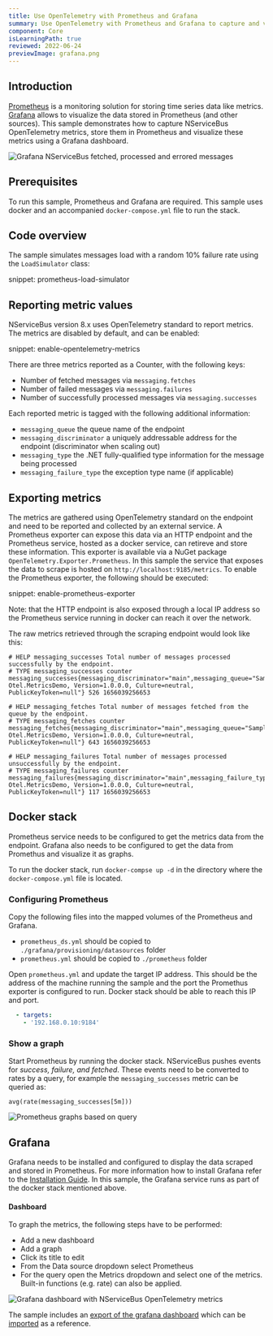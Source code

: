 ```yaml
---
title: Use OpenTelemetry with Prometheus and Grafana
summary: Use OpenTelemetry with Prometheus and Grafana to capture and visualize NServiceBus metrics.
component: Core
isLearningPath: true
reviewed: 2022-06-24
previewImage: grafana.png
---
```



## Introduction

[Prometheus](https://prometheus.io) is a monitoring solution for storing time series data like metrics. [Grafana](https://grafana.com) allows to visualize the data stored in Prometheus (and other sources). This sample demonstrates how to capture NServiceBus OpenTelemetry metrics, store them in Prometheus and visualize these metrics using a Grafana dashboard.


![Grafana NServiceBus fetched, processed and errored messages](grafana.png)

## Prerequisites

To run this sample, Prometheus and Grafana are required. This sample uses docker and an accompanied `docker-compose.yml` file to run the stack.

## Code overview

The sample simulates messages load with a random 10% failure rate using the `LoadSimulator` class:

snippet: prometheus-load-simulator

## Reporting metric values
NServiceBus version 8.x uses OpenTelemetry standard to report metrics. The metrics are disabled by default, and can be enabled:

snippet: enable-opentelemetry-metrics

There are three metrics reported as a Counter, with the following keys:

 * Number of fetched messages via `messaging.fetches`
 * Number of failed messages via `messaging.failures`
 * Number of successfully processed messages via `messaging.successes`

Each reported metric is tagged with the following additional information:

 * `messaging_queue` the queue name of the endpoint
 * `messaging_discriminator` a uniquely addressable address for the endpoint (discriminator when scaling out)
 * `messaging_type` the .NET fully-qualified type information for the message being processed
 * `messaging_failure_type` the exception type name (if applicable)

## Exporting metrics

The metrics are gathered using OpenTelemetry standard on the endpoint and need to be reported and collected by an external service. A Prometheus exporter can expose this data via an HTTP endpoint and the Prometheus service, hosted as a docker service, can retireve and store these information. This exporter is available via a NuGet package `OpenTelemetry.Exporter.Prometheus`. In this sample the service that exposes the data to scrape is hosted on `http://localhost:9185/metrics`. To enable the Prometheus exporter, the following should be executed:

snippet: enable-prometheus-exporter

Note: that the HTTP endpoint is also exposed through a local IP address so the Prometheus service running in docker can reach it over the network.

The raw metrics retrieved through the scraping endpoint would look like this:

```text
# HELP messaging_successes Total number of messages processed successfully by the endpoint.
# TYPE messaging_successes counter
messaging_successes{messaging_discriminator="main",messaging_queue="Samples.OpenTelemetry.Metrics",messaging_type="SomeCommand, Otel.MetricsDemo, Version=1.0.0.0, Culture=neutral, PublicKeyToken=null"} 526 1656039256653

# HELP messaging_fetches Total number of messages fetched from the queue by the endpoint.
# TYPE messaging_fetches counter
messaging_fetches{messaging_discriminator="main",messaging_queue="Samples.OpenTelemetry.Metrics",messaging_type="SomeCommand, Otel.MetricsDemo, Version=1.0.0.0, Culture=neutral, PublicKeyToken=null"} 643 1656039256653

# HELP messaging_failures Total number of messages processed unsuccessfully by the endpoint.
# TYPE messaging_failures counter
messaging_failures{messaging_discriminator="main",messaging_failure_type="System.Exception",messaging_queue="Samples.OpenTelemetry.Metrics",messaging_type="SomeCommand, Otel.MetricsDemo, Version=1.0.0.0, Culture=neutral, PublicKeyToken=null"} 117 1656039256653
```

## Docker stack

Prometheus service needs to be configured to get the metrics data from the endpoint. Grafana also needs to be configured to get the data from Promethus and visualize it as graphs.

To run the docker stack, run `docker-compse up -d` in the directory where the `docker-compose.yml` file is located.

### Configuring Prometheus

Copy the following files into the mapped volumes of the Prometheus and Grafana.

 * `prometheus_ds.yml` should be copied to `./grafana/provisioning/datasources` folder
 * `prometheus.yml` should be copied to `./prometheus` folder

Open `prometheus.yml` and update the target IP address. This should be the address of the machine running the sample and the port the Promethus exporter is configured to run. Docker stack should be able to reach this IP and port. 

```yml
  - targets:
    - '192.168.0.10:9184'
```

### Show a graph

Start Prometheus by running the docker stack. NServiceBus pushes events for *success, failure, and fetched*. These events need to be converted to rates by a query, for example the `messaging_successes` metric can be queried as:

```
avg(rate(messaging_successes[5m]))
```

![Prometheus graphs based on query](example-prometheus-graph.png)

## Grafana

Grafana needs to be installed and configured to display the data scraped and stored in Prometheus. For more information how to install Grafana refer to the [Installation Guide](https://docs.grafana.org/installation). In this sample, the Grafana service runs as part of the docker stack mentioned above.

#### Dashboard

To graph the metrics, the following steps have to be performed:

 * Add a new dashboard
 * Add a graph
 * Click its title to edit
 * From the Data source dropdown select Prometheus
 * For the query open the Metrics dropdown and select one of the metrics. Built-in functions (e.g. rate) can also be applied.

<!-- ![Grafana metric using Prometheus as datasource](grafana-metric.png) -->

![Grafana dashboard with NServiceBus OpenTelemetry metrics](example-grafana-dashboard.png)

The sample includes an [export of the grafana dashboard](grafana-endpoints-dashboard.json) which can be [imported](https://docs.grafana.org/reference/export_import/) as a reference.
